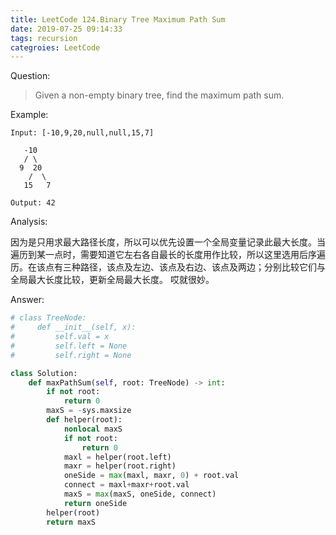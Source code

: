 ```yaml
---
title: LeetCode 124.Binary Tree Maximum Path Sum
date: 2019-07-25 09:14:33
tags: recursion
categroies: LeetCode
---
```


Question:

> Given a non-empty binary tree, find the maximum path sum.

<!--more-->

Example:

    Input: [-10,9,20,null,null,15,7]

       -10
       / \
      9  20
        /  \
       15   7

    Output: 42

Analysis:

因为是只用求最大路径长度，所以可以优先设置一个全局变量记录此最大长度。当遍历到某一点时，需要知道它左右各自最长的长度用作比较，所以这里选用后序遍历。在该点有三种路径，该点及左边、该点及右边、该点及两边；分别比较它们与全局最大长度比较，更新全局最大长度。
哎就很妙。

Answer:

``` python
# class TreeNode:
#     def __init__(self, x):
#         self.val = x
#         self.left = None
#         self.right = None

class Solution:
    def maxPathSum(self, root: TreeNode) -> int:
        if not root:
            return 0
        maxS = -sys.maxsize
        def helper(root):
            nonlocal maxS
            if not root:
                return 0
            maxl = helper(root.left)
            maxr = helper(root.right)
            oneSide = max(maxl, maxr, 0) + root.val
            connect = maxl+maxr+root.val
            maxS = max(maxS, oneSide, connect)
            return oneSide
        helper(root)
        return maxS
```
